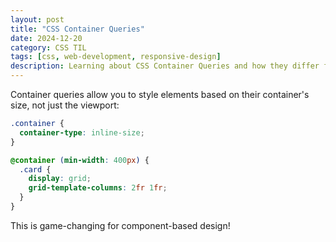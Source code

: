 ```yaml
---
layout: post
title: "CSS Container Queries"
date: 2024-12-20
category: CSS TIL
tags: [css, web-development, responsive-design]
description: Learning about CSS Container Queries and how they differ from media queries.
---
```


Container queries allow you to style elements based on their container's size, not just the viewport:

```css
.container {
  container-type: inline-size;
}

@container (min-width: 400px) {
  .card {
    display: grid;
    grid-template-columns: 2fr 1fr;
  }
}
```

This is game-changing for component-based design!
